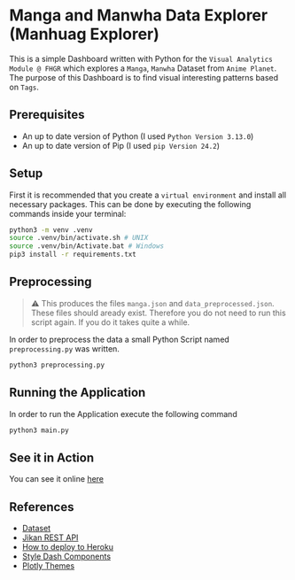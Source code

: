 # Manga and Manwha Data Explorer (Manhuag Explorer)
This is a simple Dashboard written with Python for the `Visual Analytics Module @ FHGR` which explores a `Manga`, `Manwha` Dataset from `Anime Planet`.
The purpose of this Dashboard is to find visual interesting patterns based on `Tags`.

## Prerequisites
- An up to date version of Python (I used `Python Version 3.13.0`)
- An up to date version of Pip (I used `pip Version 24.2`)

## Setup
First it is recommended that you create a `virtual environment` and install all necessary packages.
This can be done by executing the following commands inside your terminal:
```bash
python3 -m venv .venv
source .venv/bin/activate.sh # UNIX
source .venv/bin/Activate.bat # Windows
pip3 install -r requirements.txt
```

## Preprocessing
> :warning: This produces the files `manga.json` and `data_preprocessed.json`. These files should aready exist. Therefore you do not need to run this script again. If you do it takes quite a while.

In order to preprocess the data a small Python Script named `preprocessing.py` was written. 
```bash
python3 preprocessing.py 
```

## Running the Application
In order to run the Application execute the following command
```bash
python3 main.py
```
## See it in Action
You can see it online [here](https://fhgr-va-manhuag-explorer-229692aab0ff.herokuapp.com/)

## References
- [Dataset](https://www.kaggle.com/datasets/victorsoeiro/manga-manhwa-and-manhua-dataset)
- [Jikan REST API](https://jikan.moe/)
- [How to deploy to Heroku](https://towardsdatascience.com/deploying-your-dash-app-to-heroku-the-magical-guide-39bd6a0c586c)
- [Style Dash Components](https://hellodash.pythonanywhere.com/adding-themes/dcc-components)
- [Plotly Themes](https://plotly.com/python/templates/)